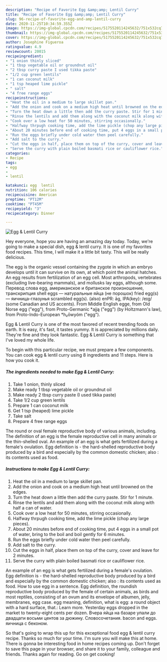```yaml
---
description: "Recipe of Favorite Egg &amp;amp; Lentil Curry"
title: "Recipe of Favorite Egg &amp;amp; Lentil Curry"
slug: 96-recipe-of-favorite-egg-and-amp-lentil-curry
date: 2020-11-25T10:34:59.355Z
image: https://img-global.cpcdn.com/recipes/5175520114245632/751x532cq70/egg-lentil-curry-recipe-main-photo.jpg
thumbnail: https://img-global.cpcdn.com/recipes/5175520114245632/751x532cq70/egg-lentil-curry-recipe-main-photo.jpg
cover: https://img-global.cpcdn.com/recipes/5175520114245632/751x532cq70/egg-lentil-curry-recipe-main-photo.jpg
author: Josephine Figueroa
ratingvalue: 4.9
reviewcount: 20015
recipeingredient:
- "1 onion thinly sliced"
- "1 tbsp vegetable oil or groundnut oil"
- "2 tbsp curry paste I used tikka paste"
- "1/2 cup green lentils"
- "1 can coconut milk"
- "1 tsp heaped lime pickle"
- " salt"
- "4 free range eggs"
recipeinstructions:
- "Heat the oil in a medium to large skillet pan."
- "Add the onion and cook on a medium high heat until browned on the edges."
- "Turn the heat down a little then add the curry paste. Stir for 1 minute."
- "Rinse the lentils and add them along with the coconut milk along with half a can of water."
- "Cook over a low heat for 50 minutes, stirring occasionally."
- "Halfway thrpugh cooking time, add the lime pickle (chop any large pieces)."
- "About 20 minutes before end of cooking time, put 4 eggs in a small pot of water, bring to the boil and boil gently for 6 minutes."
- "Run the eggs briefly under cold water then peel carefully."
- "Add salt to the curry."
- "Cut the eggs in half, place them on top of the curry, cover and leave for 2 minutes."
- "Serve the curry with plain boiled basmati rice or cauliflower rice."
categories:
- Recipe
tags:
- egg
- 
- lentil

katakunci: egg  lentil 
nutrition: 106 calories
recipecuisine: American
preptime: "PT12M"
cooktime: "PT45M"
recipeyield: "3"
recipecategory: Dinner

---
```



![Egg &amp; Lentil Curry](https://img-global.cpcdn.com/recipes/5175520114245632/751x532cq70/egg-lentil-curry-recipe-main-photo.jpg)

Hey everyone, hope you are having an amazing day today. Today, we're going to make a special dish, egg &amp; lentil curry. It is one of my favorites food recipes. This time, I will make it a little bit tasty. This will be really delicious.

The egg is the organic vessel containing the zygote in which an embryo develops until it can survive on its own, at which point the animal hatches. An egg results from fertilization of an egg cell. Most arthropods, vertebrates (excluding live-bearing mammals), and mollusks lay eggs, although some. Перевод слова egg, американское и британское произношение, транскрипция shell eggs — натуральные яйца (не порошок) fried egg(s) — яичница-глазунья scrambled egg(s). (also) enPR: āg, IPA(key): /eɪɡ/ (some Canadian and US accents). From Middle English egge, from Old Norse egg (&#34;egg&#34;), from Proto-Germanic *ajją (&#34;egg&#34;) (by Holtzmann&#39;s law), from Proto-Indo-European *h₂ōwyóm (&#34;egg&#34;).

Egg &amp; Lentil Curry is one of the most favored of recent trending foods on earth. It is easy, it's fast, it tastes yummy. It is appreciated by millions daily. They're fine and they look fantastic. Egg &amp; Lentil Curry is something that I've loved my whole life.


To begin with this particular recipe, we must prepare a few components. You can cook egg &amp; lentil curry using 8 ingredients and 11 steps. Here is how you cook it.

<!--inarticleads1-->

##### The ingredients needed to make Egg &amp; Lentil Curry:

1. Take 1 onion, thinly sliced
1. Make ready 1 tbsp vegetable oil or groundnut oil
1. Make ready 2 tbsp curry paste (I used tikka paste)
1. Take 1/2 cup green lentils
1. Prepare 1 can coconut milk
1. Get 1 tsp (heaped) lime pickle
1. Take  salt
1. Prepare 4 free range eggs


The round or oval female reproductive body of various animals, including. The definition of an egg is the female reproductive cell in many animals or the thin-shelled oval. An example of an egg is what gets fertilized during a female&#39;s ovulation. Egg definition is - the hard-shelled reproductive body produced by a bird and especially by the common domestic chicken; also : its contents used as food. 

<!--inarticleads2-->

##### Instructions to make Egg &amp; Lentil Curry:

1. Heat the oil in a medium to large skillet pan.
1. Add the onion and cook on a medium high heat until browned on the edges.
1. Turn the heat down a little then add the curry paste. Stir for 1 minute.
1. Rinse the lentils and add them along with the coconut milk along with half a can of water.
1. Cook over a low heat for 50 minutes, stirring occasionally.
1. Halfway thrpugh cooking time, add the lime pickle (chop any large pieces).
1. About 20 minutes before end of cooking time, put 4 eggs in a small pot of water, bring to the boil and boil gently for 6 minutes.
1. Run the eggs briefly under cold water then peel carefully.
1. Add salt to the curry.
1. Cut the eggs in half, place them on top of the curry, cover and leave for 2 minutes.
1. Serve the curry with plain boiled basmati rice or cauliflower rice.


An example of an egg is what gets fertilized during a female&#39;s ovulation. Egg definition is - the hard-shelled reproductive body produced by a bird and especially by the common domestic chicken; also : its contents used as food. How to use egg in a sentence. Egg definition, the roundish reproductive body produced by the female of certain animals, as birds and most reptiles, consisting of an ovum and its envelope of albumen, jelly, membranes, egg case. egg meaning, definition, what is egg: a round object with a hard surface, that.: Learn more. Yesterday eggs dropped in the market to twenty-eight cents per dozen. Вчера яйца на базаре упали до двадцати восьми центов за дюжину. Словосочетания. bacon and eggs. яичница с беконом. 

So that's going to wrap this up for this exceptional food egg &amp; lentil curry recipe. Thanks so much for your time. I'm sure you will make this at home. There is gonna be interesting food in home recipes coming up. Don't forget to save this page in your browser, and share it to your family, colleague and friends. Thanks again for reading. Go on get cooking!
